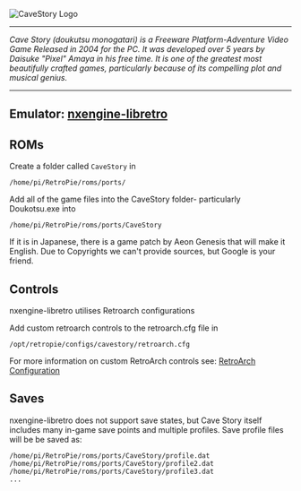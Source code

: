 ![CaveStory Logo](http://upload.wikimedia.org/wikipedia/en/8/83/Cave_Story_title_screen.png)
***
_Cave Story (doukutsu monogatari) is a Freeware Platform-Adventure Video Game Released in 2004 for the PC. It was developed over 5 years by Daisuke "Pixel" Amaya in his free time. It is one of the greatest most beautifully crafted games, particularly because of its compelling plot and musical genius._
***
## Emulator: [nxengine-libretro](https://github.com/libretro/nxengine-libretro)

## ROMs

Create a folder called `CaveStory` in
```
/home/pi/RetroPie/roms/ports/
```
Add all of the game files into the CaveStory folder- particularly Doukotsu.exe into
```
/home/pi/RetroPie/roms/ports/CaveStory
```
If it is in Japanese, there is a game patch by Aeon Genesis that will make it English.
Due to Copyrights we can't provide sources, but Google is your friend.

## Controls

nxengine-libretro utilises Retroarch configurations

Add custom retroarch controls to the retroarch.cfg file in
```shell
/opt/retropie/configs/cavestory/retroarch.cfg
```
For more information on custom RetroArch controls see: [RetroArch Configuration](https://github.com/petrockblog/RetroPie-Setup/wiki/RetroArch-Configuration)

## Saves
nxengine-libretro does not support save states, but Cave Story itself includes many in-game save points and multiple profiles. Save profile files will be be saved as:
```
/home/pi/RetroPie/roms/ports/CaveStory/profile.dat
/home/pi/RetroPie/roms/ports/CaveStory/profile2.dat
/home/pi/RetroPie/roms/ports/CaveStory/profile3.dat
...
```